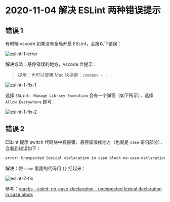 # 2020-11-04 解决 ESLint 两种错误提示 

## 错误 1

有时候 vscode 如果没有全局开启 ESLint，会报以下错误：

![eslint-1-error](https://user-images.githubusercontent.com/5949351/98124454-2cf16780-1eee-11eb-9b3d-51b0938f0c1c.png)

解决方法：悬停错误的地方，vscode 会提示：

> 提示：也可以使用 Mac 快捷键：`command + .`

![eslint-1-fix-1](https://user-images.githubusercontent.com/5949351/98124708-85286980-1eee-11eb-9c5e-6e593cd2998c.png)

选择 `ESLint: Manage Library Exceution` 会有一个弹窗（如下所示），选择 `Allow Everywhere` 即可：

![eslint-1-fix-2](https://user-images.githubusercontent.com/5949351/98124480-34187580-1eee-11eb-8531-c2ab530660d5.png)

## 错误 2

ESLint 提示 switch 代码块中有报错，悬停波浪线地方（也就是 `case` 语句部分），会看到错误如下：

```sh
error: Unexpected lexical declaration in case block no-case-declarations
```

解决：将 `case` 里面的代码用 `{}` 括起来：

![eslint-2-fix](https://user-images.githubusercontent.com/5949351/98125985-046a6d00-1ef0-11eb-839f-176fb9ab48f6.jpg)

参考：[reactjs \- eslint: no\-case\-declaration \- unexpected lexical declaration in case block](https://stackoverflow.com/questions/50752987/eslint-no-case-declaration-unexpected-lexical-declaration-in-case-block)